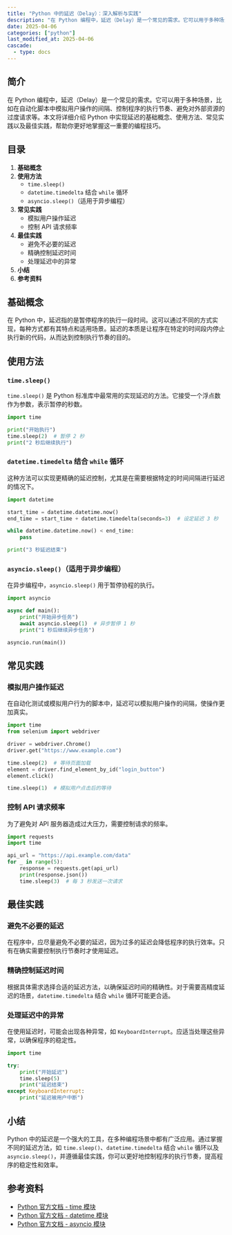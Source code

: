 ```yaml
---
title: "Python 中的延迟（Delay）：深入解析与实践"
description: "在 Python 编程中，延迟（Delay）是一个常见的需求。它可以用于多种场景，比如在自动化脚本中模拟用户操作的间隔、控制程序的执行节奏、避免对外部资源的过度请求等。本文将详细介绍 Python 中实现延迟的基础概念、使用方法、常见实践以及最佳实践，帮助你更好地掌握这一重要的编程技巧。"
date: 2025-04-06
categories: ["python"]
last_modified_at: 2025-04-06
cascade:
  - type: docs
---
```



## 简介
在 Python 编程中，延迟（Delay）是一个常见的需求。它可以用于多种场景，比如在自动化脚本中模拟用户操作的间隔、控制程序的执行节奏、避免对外部资源的过度请求等。本文将详细介绍 Python 中实现延迟的基础概念、使用方法、常见实践以及最佳实践，帮助你更好地掌握这一重要的编程技巧。

<!-- more -->
## 目录
1. **基础概念**
2. **使用方法**
    - `time.sleep()`
    - `datetime.timedelta` 结合 `while` 循环
    - `asyncio.sleep()`（适用于异步编程）
3. **常见实践**
    - 模拟用户操作延迟
    - 控制 API 请求频率
4. **最佳实践**
    - 避免不必要的延迟
    - 精确控制延迟时间
    - 处理延迟中的异常
5. **小结**
6. **参考资料**

## 基础概念
在 Python 中，延迟指的是暂停程序的执行一段时间。这可以通过不同的方式实现，每种方式都有其特点和适用场景。延迟的本质是让程序在特定的时间段内停止执行新的代码，从而达到控制执行节奏的目的。

## 使用方法

### `time.sleep()`
`time.sleep()` 是 Python 标准库中最常用的实现延迟的方法。它接受一个浮点数作为参数，表示暂停的秒数。

```python
import time

print("开始执行")
time.sleep(2)  # 暂停 2 秒
print("2 秒后继续执行")
```

### `datetime.timedelta` 结合 `while` 循环
这种方法可以实现更精确的延迟控制，尤其是在需要根据特定的时间间隔进行延迟的情况下。

```python
import datetime

start_time = datetime.datetime.now()
end_time = start_time + datetime.timedelta(seconds=3)  # 设定延迟 3 秒

while datetime.datetime.now() < end_time:
    pass

print("3 秒延迟结束")
```

### `asyncio.sleep()`（适用于异步编程）
在异步编程中，`asyncio.sleep()` 用于暂停协程的执行。

```python
import asyncio

async def main():
    print("开始异步任务")
    await asyncio.sleep(1)  # 异步暂停 1 秒
    print("1 秒后继续异步任务")

asyncio.run(main())
```

## 常见实践

### 模拟用户操作延迟
在自动化测试或模拟用户行为的脚本中，延迟可以模拟用户操作的间隔，使操作更加真实。

```python
import time
from selenium import webdriver

driver = webdriver.Chrome()
driver.get("https://www.example.com")

time.sleep(2)  # 等待页面加载
element = driver.find_element_by_id("login_button")
element.click()

time.sleep(1)  # 模拟用户点击后的等待
```

### 控制 API 请求频率
为了避免对 API 服务器造成过大压力，需要控制请求的频率。

```python
import requests
import time

api_url = "https://api.example.com/data"
for _ in range(5):
    response = requests.get(api_url)
    print(response.json())
    time.sleep(3)  # 每 3 秒发送一次请求
```

## 最佳实践

### 避免不必要的延迟
在程序中，应尽量避免不必要的延迟，因为过多的延迟会降低程序的执行效率。只有在确实需要控制执行节奏时才使用延迟。

### 精确控制延迟时间
根据具体需求选择合适的延迟方法，以确保延迟时间的精确性。对于需要高精度延迟的场景，`datetime.timedelta` 结合 `while` 循环可能更合适。

### 处理延迟中的异常
在使用延迟时，可能会出现各种异常，如 `KeyboardInterrupt`。应适当处理这些异常，以确保程序的稳定性。

```python
import time

try:
    print("开始延迟")
    time.sleep(5)
    print("延迟结束")
except KeyboardInterrupt:
    print("延迟被用户中断")
```

## 小结
Python 中的延迟是一个强大的工具，在多种编程场景中都有广泛应用。通过掌握不同的延迟方法，如 `time.sleep()`、`datetime.timedelta` 结合 `while` 循环以及 `asyncio.sleep()`，并遵循最佳实践，你可以更好地控制程序的执行节奏，提高程序的稳定性和效率。

## 参考资料
- [Python 官方文档 - time 模块](https://docs.python.org/3/library/time.html)
- [Python 官方文档 - datetime 模块](https://docs.python.org/3/library/datetime.html)
- [Python 官方文档 - asyncio 模块](https://docs.python.org/3/library/asyncio.html)